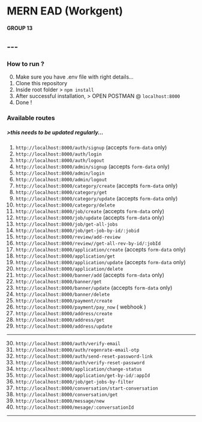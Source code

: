 # MERN EAD (Workgent)

#### GROUP 13

## ---

### How to run ?

0. Make sure you have .env file with right details...
1. Clone this repository
2. Inside root folder > `npm install`
3. After successful installation, > OPEN POSTMAN @ `localhost:8000`
4. Done !

### Available routes

##### >this needs to be updated regularly...

1. `http://localhost:8000/auth/signup` (accepts `form-data` only)
2. `http://localhost:8000/auth/login`
3. `http://localhost:8000/auth/logout`
4. `http://localhost:8000/admin/signup` (accepts `form-data` only)
5. `http://localhost:8000/admin/login`
6. `http://localhost:8000/admin/logout`
7. `http://localhost:8000/category/create` (accepts `form-data` only)
8. `http://localhost:8000/category/get`
9. `http://localhost:8000/category/update` (accepts `form-data` only)
10. `http://localhost:8000/category/delete`
11. `http://localhost:8000/job/create` (accepts `form-data` only)
12. `http://localhost:8000/job/update` (accepts `form-data` only)
13. `http://localhost:8000/job/get-all-jobs`
14. `http://localhost:8000/job/get-job-by-id/:jobid`
15. `http://localhost:8000/review/add-review`
16. `http://localhost:8000/review//get-all-rev-by-id/:jobId`
17. `http://localhost:8000/application/create` (accepts `form-data` only)
18. `http://localhost:8000/application/get`
19. `http://localhost:8000/application/update` (accepts `form-data` only)
20. `http://localhost:8000/application/delete`
21. `http://localhost:8000/banner/add` (accepts `form-data` only)
22. `http://localhost:8000/banner/get`
23. `http://localhost:8000/banner/update` (accepts `form-data` only)
24. `http://localhost:8000/banner/delete`
25. `http://localhost:8000/payment/create`
26. `http://localhost:8000/payment/pay_now` ( webhook )
27. `http://localhost:8000/address/create`
28. `http://localhost:8000/address/get`
29. `http://localhost:8000/address/update`

---

30. `http://localhost:8000/auth/verify-email`
31. `http://localhost:8000/auth/regenrate-email-otp`
32. `http://localhost:8000/auth/send-reset-password-link`
33. `http://localhost:8000/auth/verify-reset-password`
34. `http://localhost:8000/application/change-status`
35. `http://localhost:8000/application/get-by-id/:appId`
36. `http://localhost:8000/job/get-jobs-by-filter`
37. `http://localhost:8000/conversation/start-conversation`
38. `http://localhost:8000/conversation/get`
39. `http://localhost:8000/message/new`
40. `http://localhost:8000/mesage/:conversationId`

---
